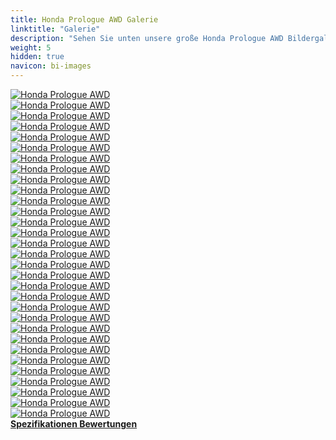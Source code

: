 ```yaml
---
title: Honda Prologue AWD Galerie
linktitle: "Galerie"
description: "Sehen Sie unten unsere große Honda Prologue AWD Bildergalerie. Klicken Sie auf die Bilder für hochauflösende Versionen."
weight: 5
hidden: true
navicon: bi-images
---
```

<!-- markdownlint-disable MD033 -->
<div class="row" id ="my-gallery">
	<div class="pswp-grid-item col-6 col-md-4">
		<a href="https://media.evkx.net/multimedia/models/honda/prologue/prologue_awd/bikerack_1.jpg"
data-pswp-src="https://media.evkx.net/multimedia/models/honda/prologue/prologue_awd/bikerack_1.jpg"
data-pswp-width="3000"
data-pswp-height="2250" 
target="_blank">
			<img src="https://media.evkx.net/multimedia/models/honda/prologue/prologue_awd/bikerack_1_xst.jpg" alt="Honda Prologue AWD" class="img-fluid " />
		</a>
	</div>
	<div class="pswp-grid-item col-6 col-md-4">
		<a href="https://media.evkx.net/multimedia/models/honda/prologue/prologue_awd/charging_1.jpg"
data-pswp-src="https://media.evkx.net/multimedia/models/honda/prologue/prologue_awd/charging_1.jpg"
data-pswp-width="3000"
data-pswp-height="2250" 
target="_blank">
			<img src="https://media.evkx.net/multimedia/models/honda/prologue/prologue_awd/charging_1_xst.jpg" alt="Honda Prologue AWD" class="img-fluid " />
		</a>
	</div>
	<div class="pswp-grid-item col-6 col-md-4">
		<a href="https://media.evkx.net/multimedia/models/honda/prologue/prologue_awd/charging_2.jpg"
data-pswp-src="https://media.evkx.net/multimedia/models/honda/prologue/prologue_awd/charging_2.jpg"
data-pswp-width="3000"
data-pswp-height="2000" 
target="_blank">
			<img src="https://media.evkx.net/multimedia/models/honda/prologue/prologue_awd/charging_2_xst.jpg" alt="Honda Prologue AWD" class="img-fluid " />
		</a>
	</div>
	<div class="pswp-grid-item col-6 col-md-4">
		<a href="https://media.evkx.net/multimedia/models/honda/prologue/prologue_awd/charging_3.jpg"
data-pswp-src="https://media.evkx.net/multimedia/models/honda/prologue/prologue_awd/charging_3.jpg"
data-pswp-width="3000"
data-pswp-height="2000" 
target="_blank">
			<img src="https://media.evkx.net/multimedia/models/honda/prologue/prologue_awd/charging_3_xst.jpg" alt="Honda Prologue AWD" class="img-fluid " />
		</a>
	</div>
	<div class="pswp-grid-item col-6 col-md-4">
		<a href="https://media.evkx.net/multimedia/models/honda/prologue/prologue_awd/charging_4.jpg"
data-pswp-src="https://media.evkx.net/multimedia/models/honda/prologue/prologue_awd/charging_4.jpg"
data-pswp-width="3000"
data-pswp-height="2178" 
target="_blank">
			<img src="https://media.evkx.net/multimedia/models/honda/prologue/prologue_awd/charging_4_xst.jpg" alt="Honda Prologue AWD" class="img-fluid " />
		</a>
	</div>
	<div class="pswp-grid-item col-6 col-md-4">
		<a href="https://media.evkx.net/multimedia/models/honda/prologue/prologue_awd/dynamic_1.jpg"
data-pswp-src="https://media.evkx.net/multimedia/models/honda/prologue/prologue_awd/dynamic_1.jpg"
data-pswp-width="3000"
data-pswp-height="2001" 
target="_blank">
			<img src="https://media.evkx.net/multimedia/models/honda/prologue/prologue_awd/dynamic_1_xst.jpg" alt="Honda Prologue AWD" class="img-fluid " />
		</a>
	</div>
	<div class="pswp-grid-item col-6 col-md-4">
		<a href="https://media.evkx.net/multimedia/models/honda/prologue/prologue_awd/dynamic_2.jpg"
data-pswp-src="https://media.evkx.net/multimedia/models/honda/prologue/prologue_awd/dynamic_2.jpg"
data-pswp-width="2048"
data-pswp-height="1366" 
target="_blank">
			<img src="https://media.evkx.net/multimedia/models/honda/prologue/prologue_awd/dynamic_2_xst.jpg" alt="Honda Prologue AWD" class="img-fluid " />
		</a>
	</div>
	<div class="pswp-grid-item col-6 col-md-4">
		<a href="https://media.evkx.net/multimedia/models/honda/prologue/prologue_awd/exterior_1.jpg"
data-pswp-src="https://media.evkx.net/multimedia/models/honda/prologue/prologue_awd/exterior_1.jpg"
data-pswp-width="3000"
data-pswp-height="2000" 
target="_blank">
			<img src="https://media.evkx.net/multimedia/models/honda/prologue/prologue_awd/exterior_1_xst.jpg" alt="Honda Prologue AWD" class="img-fluid " />
		</a>
	</div>
	<div class="pswp-grid-item col-6 col-md-4">
		<a href="https://media.evkx.net/multimedia/models/honda/prologue/prologue_awd/exterior_2.jpg"
data-pswp-src="https://media.evkx.net/multimedia/models/honda/prologue/prologue_awd/exterior_2.jpg"
data-pswp-width="3000"
data-pswp-height="2118" 
target="_blank">
			<img src="https://media.evkx.net/multimedia/models/honda/prologue/prologue_awd/exterior_2_xst.jpg" alt="Honda Prologue AWD" class="img-fluid " />
		</a>
	</div>
	<div class="pswp-grid-item col-6 col-md-4">
		<a href="https://media.evkx.net/multimedia/models/honda/prologue/prologue_awd/exterior_3.jpg"
data-pswp-src="https://media.evkx.net/multimedia/models/honda/prologue/prologue_awd/exterior_3.jpg"
data-pswp-width="3000"
data-pswp-height="2000" 
target="_blank">
			<img src="https://media.evkx.net/multimedia/models/honda/prologue/prologue_awd/exterior_3_xst.jpg" alt="Honda Prologue AWD" class="img-fluid " />
		</a>
	</div>
	<div class="pswp-grid-item col-6 col-md-4">
		<a href="https://media.evkx.net/multimedia/models/honda/prologue/prologue_awd/exterior_4.jpg"
data-pswp-src="https://media.evkx.net/multimedia/models/honda/prologue/prologue_awd/exterior_4.jpg"
data-pswp-width="3000"
data-pswp-height="2001" 
target="_blank">
			<img src="https://media.evkx.net/multimedia/models/honda/prologue/prologue_awd/exterior_4_xst.jpg" alt="Honda Prologue AWD" class="img-fluid " />
		</a>
	</div>
	<div class="pswp-grid-item col-6 col-md-4">
		<a href="https://media.evkx.net/multimedia/models/honda/prologue/prologue_awd/exterior_5.jpg"
data-pswp-src="https://media.evkx.net/multimedia/models/honda/prologue/prologue_awd/exterior_5.jpg"
data-pswp-width="3000"
data-pswp-height="2001" 
target="_blank">
			<img src="https://media.evkx.net/multimedia/models/honda/prologue/prologue_awd/exterior_5_xst.jpg" alt="Honda Prologue AWD" class="img-fluid " />
		</a>
	</div>
	<div class="pswp-grid-item col-6 col-md-4">
		<a href="https://media.evkx.net/multimedia/models/honda/prologue/prologue_awd/exterior_6.jpg"
data-pswp-src="https://media.evkx.net/multimedia/models/honda/prologue/prologue_awd/exterior_6.jpg"
data-pswp-width="3000"
data-pswp-height="2043" 
target="_blank">
			<img src="https://media.evkx.net/multimedia/models/honda/prologue/prologue_awd/exterior_6_xst.jpg" alt="Honda Prologue AWD" class="img-fluid " />
		</a>
	</div>
	<div class="pswp-grid-item col-6 col-md-4">
		<a href="https://media.evkx.net/multimedia/models/honda/prologue/prologue_awd/exterior_7.jpg"
data-pswp-src="https://media.evkx.net/multimedia/models/honda/prologue/prologue_awd/exterior_7.jpg"
data-pswp-width="3000"
data-pswp-height="2250" 
target="_blank">
			<img src="https://media.evkx.net/multimedia/models/honda/prologue/prologue_awd/exterior_7_xst.jpg" alt="Honda Prologue AWD" class="img-fluid " />
		</a>
	</div>
	<div class="pswp-grid-item col-6 col-md-4">
		<a href="https://media.evkx.net/multimedia/models/honda/prologue/prologue_awd/exterior_8.jpg"
data-pswp-src="https://media.evkx.net/multimedia/models/honda/prologue/prologue_awd/exterior_8.jpg"
data-pswp-width="3000"
data-pswp-height="2250" 
target="_blank">
			<img src="https://media.evkx.net/multimedia/models/honda/prologue/prologue_awd/exterior_8_xst.jpg" alt="Honda Prologue AWD" class="img-fluid " />
		</a>
	</div>
	<div class="pswp-grid-item col-6 col-md-4">
		<a href="https://media.evkx.net/multimedia/models/honda/prologue/prologue_awd/exterior_9.jpg"
data-pswp-src="https://media.evkx.net/multimedia/models/honda/prologue/prologue_awd/exterior_9.jpg"
data-pswp-width="3000"
data-pswp-height="2129" 
target="_blank">
			<img src="https://media.evkx.net/multimedia/models/honda/prologue/prologue_awd/exterior_9_xst.jpg" alt="Honda Prologue AWD" class="img-fluid " />
		</a>
	</div>
	<div class="pswp-grid-item col-6 col-md-4">
		<a href="https://media.evkx.net/multimedia/models/honda/prologue/prologue_awd/frontseats_1.jpg"
data-pswp-src="https://media.evkx.net/multimedia/models/honda/prologue/prologue_awd/frontseats_1.jpg"
data-pswp-width="3000"
data-pswp-height="2250" 
target="_blank">
			<img src="https://media.evkx.net/multimedia/models/honda/prologue/prologue_awd/frontseats_1_xst.jpg" alt="Honda Prologue AWD" class="img-fluid " />
		</a>
	</div>
	<div class="pswp-grid-item col-6 col-md-4">
		<a href="https://media.evkx.net/multimedia/models/honda/prologue/prologue_awd/frontseats_2.jpg"
data-pswp-src="https://media.evkx.net/multimedia/models/honda/prologue/prologue_awd/frontseats_2.jpg"
data-pswp-width="3000"
data-pswp-height="2250" 
target="_blank">
			<img src="https://media.evkx.net/multimedia/models/honda/prologue/prologue_awd/frontseats_2_xst.jpg" alt="Honda Prologue AWD" class="img-fluid " />
		</a>
	</div>
	<div class="pswp-grid-item col-6 col-md-4">
		<a href="https://media.evkx.net/multimedia/models/honda/prologue/prologue_awd/headlights_1.jpg"
data-pswp-src="https://media.evkx.net/multimedia/models/honda/prologue/prologue_awd/headlights_1.jpg"
data-pswp-width="3000"
data-pswp-height="2250" 
target="_blank">
			<img src="https://media.evkx.net/multimedia/models/honda/prologue/prologue_awd/headlights_1_xst.jpg" alt="Honda Prologue AWD" class="img-fluid " />
		</a>
	</div>
	<div class="pswp-grid-item col-6 col-md-4">
		<a href="https://media.evkx.net/multimedia/models/honda/prologue/prologue_awd/interior_1.jpg"
data-pswp-src="https://media.evkx.net/multimedia/models/honda/prologue/prologue_awd/interior_1.jpg"
data-pswp-width="3000"
data-pswp-height="2250" 
target="_blank">
			<img src="https://media.evkx.net/multimedia/models/honda/prologue/prologue_awd/interior_1_xst.jpg" alt="Honda Prologue AWD" class="img-fluid " />
		</a>
	</div>
	<div class="pswp-grid-item col-6 col-md-4">
		<a href="https://media.evkx.net/multimedia/models/honda/prologue/prologue_awd/interior_2.jpg"
data-pswp-src="https://media.evkx.net/multimedia/models/honda/prologue/prologue_awd/interior_2.jpg"
data-pswp-width="3000"
data-pswp-height="2001" 
target="_blank">
			<img src="https://media.evkx.net/multimedia/models/honda/prologue/prologue_awd/interior_2_xst.jpg" alt="Honda Prologue AWD" class="img-fluid " />
		</a>
	</div>
	<div class="pswp-grid-item col-6 col-md-4">
		<a href="https://media.evkx.net/multimedia/models/honda/prologue/prologue_awd/interior_3.jpg"
data-pswp-src="https://media.evkx.net/multimedia/models/honda/prologue/prologue_awd/interior_3.jpg"
data-pswp-width="3000"
data-pswp-height="2250" 
target="_blank">
			<img src="https://media.evkx.net/multimedia/models/honda/prologue/prologue_awd/interior_3_xst.jpg" alt="Honda Prologue AWD" class="img-fluid " />
		</a>
	</div>
	<div class="pswp-grid-item col-6 col-md-4">
		<a href="https://media.evkx.net/multimedia/models/honda/prologue/prologue_awd/main_1.jpg"
data-pswp-src="https://media.evkx.net/multimedia/models/honda/prologue/prologue_awd/main_1.jpg"
data-pswp-width="3000"
data-pswp-height="2018" 
target="_blank">
			<img src="https://media.evkx.net/multimedia/models/honda/prologue/prologue_awd/main_1_xst.jpg" alt="Honda Prologue AWD" class="img-fluid " />
		</a>
	</div>
	<div class="pswp-grid-item col-6 col-md-4">
		<a href="https://media.evkx.net/multimedia/models/honda/prologue/prologue_awd/roof_1.jpg"
data-pswp-src="https://media.evkx.net/multimedia/models/honda/prologue/prologue_awd/roof_1.jpg"
data-pswp-width="3000"
data-pswp-height="2250" 
target="_blank">
			<img src="https://media.evkx.net/multimedia/models/honda/prologue/prologue_awd/roof_1_xst.jpg" alt="Honda Prologue AWD" class="img-fluid " />
		</a>
	</div>
	<div class="pswp-grid-item col-6 col-md-4">
		<a href="https://media.evkx.net/multimedia/models/honda/prologue/prologue_awd/screens_1.jpg"
data-pswp-src="https://media.evkx.net/multimedia/models/honda/prologue/prologue_awd/screens_1.jpg"
data-pswp-width="1600"
data-pswp-height="900" 
target="_blank">
			<img src="https://media.evkx.net/multimedia/models/honda/prologue/prologue_awd/screens_1_xst.jpg" alt="Honda Prologue AWD" class="img-fluid " />
		</a>
	</div>
	<div class="pswp-grid-item col-6 col-md-4">
		<a href="https://media.evkx.net/multimedia/models/honda/prologue/prologue_awd/screens_2.jpg"
data-pswp-src="https://media.evkx.net/multimedia/models/honda/prologue/prologue_awd/screens_2.jpg"
data-pswp-width="3000"
data-pswp-height="2000" 
target="_blank">
			<img src="https://media.evkx.net/multimedia/models/honda/prologue/prologue_awd/screens_2_xst.jpg" alt="Honda Prologue AWD" class="img-fluid " />
		</a>
	</div>
	<div class="pswp-grid-item col-6 col-md-4">
		<a href="https://media.evkx.net/multimedia/models/honda/prologue/prologue_awd/secondrowseats_1.jpg"
data-pswp-src="https://media.evkx.net/multimedia/models/honda/prologue/prologue_awd/secondrowseats_1.jpg"
data-pswp-width="3000"
data-pswp-height="2250" 
target="_blank">
			<img src="https://media.evkx.net/multimedia/models/honda/prologue/prologue_awd/secondrowseats_1_xst.jpg" alt="Honda Prologue AWD" class="img-fluid " />
		</a>
	</div>
	<div class="pswp-grid-item col-6 col-md-4">
		<a href="https://media.evkx.net/multimedia/models/honda/prologue/prologue_awd/secondrowseats_2.jpg"
data-pswp-src="https://media.evkx.net/multimedia/models/honda/prologue/prologue_awd/secondrowseats_2.jpg"
data-pswp-width="3000"
data-pswp-height="2250" 
target="_blank">
			<img src="https://media.evkx.net/multimedia/models/honda/prologue/prologue_awd/secondrowseats_2_xst.jpg" alt="Honda Prologue AWD" class="img-fluid " />
		</a>
	</div>
	<div class="pswp-grid-item col-6 col-md-4">
		<a href="https://media.evkx.net/multimedia/models/honda/prologue/prologue_awd/speaker_1.jpg"
data-pswp-src="https://media.evkx.net/multimedia/models/honda/prologue/prologue_awd/speaker_1.jpg"
data-pswp-width="3000"
data-pswp-height="2000" 
target="_blank">
			<img src="https://media.evkx.net/multimedia/models/honda/prologue/prologue_awd/speaker_1_xst.jpg" alt="Honda Prologue AWD" class="img-fluid " />
		</a>
	</div>
	<div class="pswp-grid-item col-6 col-md-4">
		<a href="https://media.evkx.net/multimedia/models/honda/prologue/prologue_awd/trunk_1.jpg"
data-pswp-src="https://media.evkx.net/multimedia/models/honda/prologue/prologue_awd/trunk_1.jpg"
data-pswp-width="3000"
data-pswp-height="2001" 
target="_blank">
			<img src="https://media.evkx.net/multimedia/models/honda/prologue/prologue_awd/trunk_1_xst.jpg" alt="Honda Prologue AWD" class="img-fluid " />
		</a>
	</div>
	<div class="pswp-grid-item col-6 col-md-4">
		<a href="https://media.evkx.net/multimedia/models/honda/prologue/prologue_awd/trunk_2.jpg"
data-pswp-src="https://media.evkx.net/multimedia/models/honda/prologue/prologue_awd/trunk_2.jpg"
data-pswp-width="3000"
data-pswp-height="2250" 
target="_blank">
			<img src="https://media.evkx.net/multimedia/models/honda/prologue/prologue_awd/trunk_2_xst.jpg" alt="Honda Prologue AWD" class="img-fluid " />
		</a>
	</div>
</div>
<script type="module">
  import PhotoSwipeLightbox from '/js/photoswipe-lightbox.esm.js';
    const lightbox = new PhotoSwipeLightbox({
       gallery: '#my-gallery',
        children: 'a',
        pswpModule: () => import('/js/photoswipe.esm.js')
    });
lightbox.init();
</script>
<div class="mt-3 mb-3">
<a href="../specifications/" class="text-decoration-none text-black">
<strong><i class="bi-arrow-left"></i> Spezifikationen </strong>
</a>
<a href="../reviews/" class="text-decoration-none text-black float-end">
<strong>Bewertungen <i class="bi-arrow-right"></i></strong>
</a>
</div>
